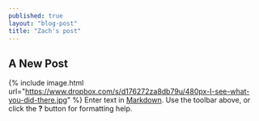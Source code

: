 ```yaml
---
published: true
layout: "blog-post"
title: "Zach's post"
---
```


## A New Post
{% include image.html url="https://www.dropbox.com/s/d176272za8db79u/480px-I-see-what-you-did-there.jpg" %}
Enter text in [Markdown](http://daringfireball.net/projects/markdown/). Use the toolbar above, or click the **?** button for formatting help.
